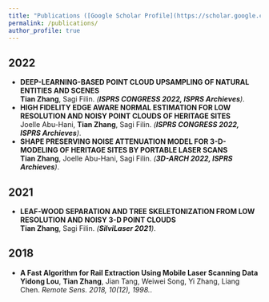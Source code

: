 ```yaml
---
title: "Publications ([Google Scholar Profile](https://scholar.google.com/citations?user=8ncR8b8AAAAJ&hl=en))"
permalink: /publications/
author_profile: true
---
```

## 2022
 * <b> DEEP-LEARNING-BASED POINT CLOUD UPSAMPLING OF NATURAL ENTITIES AND SCENES</b><br>
 <b>Tian Zhang</b>, Sagi Filin. <i>(**ISPRS CONGRESS 2022, ISPRS Archieves**)</i>.<br>
 * <b> HIGH FIDELITY EDGE AWARE NORMAL ESTIMATION FOR LOW RESOLUTION AND NOISY POINT CLOUDS OF HERITAGE SITES</b><br>
 Joelle Abu-Hani, <b>Tian Zhang</b>, Sagi Filin. <i>(**ISPRS CONGRESS 2022, ISPRS Archieves**)</i>.<br>
 * <b> SHAPE PRESERVING NOISE ATTENUATION MODEL FOR 3-D-MODELING OF HERITAGE SITES BY PORTABLE LASER SCANS</b><br>
 <b>Tian Zhang</b>, Joelle Abu-Hani, Sagi Filin. <i>(**3D-ARCH 2022, ISPRS Archieves**)</i>.<br>


## 2021
* <b>LEAF-WOOD SEPARATION AND TREE SKELETONIZATION FROM LOW RESOLUTION AND NOISY 3-D POINT CLOUDS</b> <br>
<b>Tian Zhang</b>, Sagi Filin. <i>(**SilviLaser 2021**)</i>.<br>

## 2018
* <b>A Fast Algorithm for Rail Extraction Using Mobile Laser Scanning Data</b> <br>
**Yidong Lou**, **Tian Zhang**, Jian Tang, Weiwei Song, Yi Zhang, Liang Chen. <i> Remote Sens. 2018, 10(12), 1998.</i>.<br>

